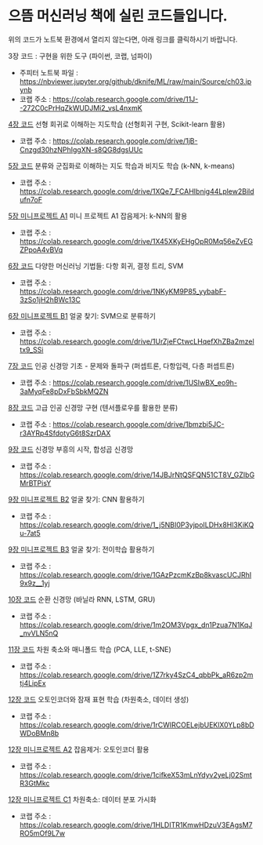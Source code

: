 # 으뜸 머신러닝 책에 실린 코드들입니다.

위의 코드가 노트북 환경에서 열리지 않는다면, 아래 링크를 클릭하시기 바랍니다.

3장 코드 : 구현을 위한 도구 (파이썬, 코랩, 넘파이)
* 주피터 노트북 파일 : https://nbviewer.jupyter.org/github/dknife/ML/raw/main/Source/ch03.ipynb
* 코랩 주소 : https://colab.research.google.com/drive/11J--272C0cPrHqZkWUDJMi2_vsL4nxmK

[4장 코드](https://nbviewer.jupyter.org/github/dknife/ML/raw/main/Source/ch04.ipynb) 선형 회귀로 이해하는 지도학습 (선형회귀 구현, Scikit-learn 활용)
* 코랩 주소 : https://colab.research.google.com/drive/1jB-Cnzgd30hzNPhIggXN-s8QG8dgsUUc

[5장 코드](https://nbviewer.jupyter.org/github/dknife/ML/raw/main/Source/ch05.ipynb) 분류와 군집화로 이해하는 지도 학습과 비지도 학습 (k-NN, k-means)
* 코랩 주소 : https://colab.research.google.com/drive/1XQe7_FCAHIbnig44Lplew2Bildufn7oF

[5장 미니프로젝트 A1](https://nbviewer.jupyter.org/github/dknife/ML/raw/main/Source/MP05_A1.ipynb) 미니 프로젝트 A1 잡음제거: k-NN의 활용
* 코랩 주소 : https://colab.research.google.com/drive/1X45XKyEHgOpR0Mq56eZvEGZPpoA4vBVq

[6장 코드](https://nbviewer.jupyter.org/github/dknife/ML/raw/main/Source/ch06.ipynb) 다양한 머신러닝 기법들: 다항 회귀, 결정 트리, SVM 
* 코랩 주소 : https://colab.research.google.com/drive/1NKyKM9P85_yybabF-3zSo1jH2hBWc13C

[6장 미니프로젝트 B1](https://nbviewer.jupyter.org/github/dknife/ML/raw/main/Source/MP06_B1.ipynb) 얼굴 찾기: SVM으로 분류하기
* 코랩 주소 : https://colab.research.google.com/drive/1UrZjeFCtwcLHqefXhZBa2mzeltx9_SSi

[7장 코드](https://nbviewer.jupyter.org/github/dknife/ML/raw/main/Source/ch07.ipynb) 인공 신경망 기초 - 문제와 돌파구 (퍼셉트론, 다항입력, 다층 퍼셉트론)
* 코랩 주소 : https://colab.research.google.com/drive/1USIwBX_eo9h-3aMyqFe8pDxFbSbkMQZN

[8장 코드](https://nbviewer.jupyter.org/github/dknife/ML/raw/main/Source/ch08.ipynb) 고급 인공 신경망 구현 (텐서플로우를 활용한 분류)
* 코랩 주소 : https://colab.research.google.com/drive/1bmzbi5JC-r3AYRp4SfdotyG6t8SzrDAX

[9장 코드](https://nbviewer.jupyter.org/github/dknife/ML/raw/main/Source/ch09.ipynb) 신경망 부흥의 시작, 합성곱 신경망 
* 코랩 주소 : https://colab.research.google.com/drive/14JBJrNtQSFQN51CT8V_GZIbGMrBTPisY

[9장 미니프로젝트 B2](https://nbviewer.jupyter.org/github/dknife/ML/raw/main/Source/MP09_B2.ipynb) 얼굴 찾기: CNN 활용하기
* 코랩 주소 : https://colab.research.google.com/drive/1_j5NBI0P3yjpoILDHx8Hl3KiKQu-7at5

[9장 미니프로젝트 B3](https://nbviewer.jupyter.org/github/dknife/ML/raw/main/Source/MP09_B3.ipynb) 얼굴 찾기: 전이학습 활용하기
* 코랩 주소 : https://colab.research.google.com/drive/1GAzPzcmKzBp8kvascUCJRhI9x9z__1yj

[10장 코드](https://nbviewer.jupyter.org/github/dknife/ML/raw/main/Source/ch10.ipynb) 순환 신경망 (바닐라 RNN, LSTM, GRU)
* 코랩 주소 : https://colab.research.google.com/drive/1m2OM3Vpgx_dn1Pzua7N1KqJ_nvVLN5nQ

[11장 코드](https://nbviewer.jupyter.org/github/dknife/ML/raw/main/Source/ch11.ipynb) 차원 축소와 매니폴드 학습 (PCA, LLE, t-SNE)
* 코랩 주소 : https://colab.research.google.com/drive/1Z7rky4SzC4_qbbPk_aR6zp2mtj4LipEx

[12장 코드](https://nbviewer.jupyter.org/github/dknife/ML/raw/main/Source/ch12.ipynb) 오토인코더와 잠재 표현 학습 (차원축소, 데이터 생성)
* 코랩 주소 : https://colab.research.google.com/drive/1rCWIRCOELejbUEKlX0YLp8bDWDoBMn8b

[12장 미니프로젝트 A2](https://nbviewer.jupyter.org/github/dknife/ML/raw/main/Source/MP12_A2.ipynb) 잡음제거: 오토인코더 활용
* 코랩 주소 : https://colab.research.google.com/drive/1cifkeX53mLnYdyv2yeLj02SmtR3GtMkc

[12장 미니프로젝트 C1](https://nbviewer.jupyter.org/github/dknife/ML/raw/main/Source/MP12_C1.ipynb) 차원축소: 데이터 분포 가시화
* 코랩 주소 : https://colab.research.google.com/drive/1HLDITR1KmwHDzuV3EAgsM7RO5mOf9L7w
